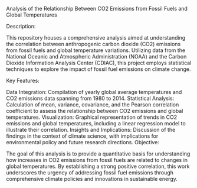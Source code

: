 Analysis of the Relationship Between CO2 Emissions from Fossil Fuels and Global Temperatures

Description:

This repository houses a comprehensive analysis aimed at understanding the correlation between anthropogenic carbon dioxide (CO2) emissions from fossil fuels and global temperature variations. Utilizing data from the National Oceanic and Atmospheric Administration (NOAA) and the Carbon Dioxide Information Analysis Center (CDIAC), this project employs statistical techniques to explore the impact of fossil fuel emissions on climate change.

Key Features:

Data Integration: Compilation of yearly global average temperatures and CO2 emissions data spanning from 1980 to 2014.
Statistical Analysis: Calculation of mean, variance, covariance, and the Pearson correlation coefficient to assess the relationship between CO2 emissions and global temperatures.
Visualization: Graphical representation of trends in CO2 emissions and global temperatures, including a linear regression model to illustrate their correlation.
Insights and Implications: Discussion of the findings in the context of climate science, with implications for environmental policy and future research directions.
Objective:

The goal of this analysis is to provide a quantitative basis for understanding how increases in CO2 emissions from fossil fuels are related to changes in global temperatures. By establishing a strong positive correlation, this work underscores the urgency of addressing fossil fuel emissions through comprehensive climate policies and innovations in sustainable energy.

